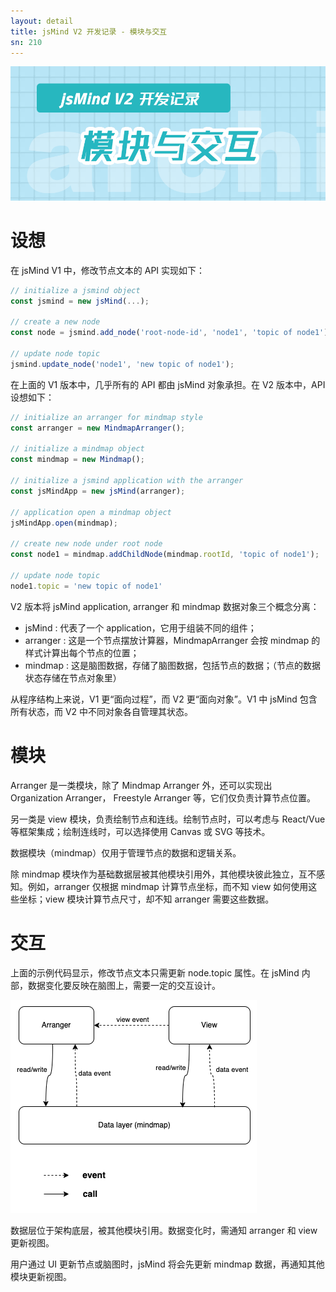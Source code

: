 ```yaml
---
layout: detail
title: jsMind V2 开发记录 - 模块与交互
sn: 210
---
```


![image](/blog/jsmind/images/2025/cover-modules.png)

设想
===

在 jsMind V1 中，修改节点文本的 API 实现如下：

```javascript
// initialize a jsmind object
const jsmind = new jsMind(...);

// create a new node
const node = jsmind.add_node('root-node-id', 'node1', 'topic of node1')

// update node topic
jsmind.update_node('node1', 'new topic of node1');
```

在上面的 V1 版本中，几乎所有的 API 都由 jsMind 对象承担。在 V2 版本中，API 设想如下：

```javascript
// initialize an arranger for mindmap style
const arranger = new MindmapArranger();

// initialize a mindmap object
const mindmap = new Mindmap();

// initialize a jsmind application with the arranger
const jsMindApp = new jsMind(arranger);

// application open a mindmap object
jsMindApp.open(mindmap);

// create new node under root node
const node1 = mindmap.addChildNode(mindmap.rootId, 'topic of node1');

// update node topic
node1.topic = 'new topic of node1'
```

V2 版本将 jsMind application, arranger 和 mindmap 数据对象三个概念分离：
- jsMind : 代表了一个 application，它用于组装不同的组件；
- arranger : 这是一个节点摆放计算器，MindmapArranger 会按 mindmap 的样式计算出每个节点的位置；
- mindmap : 这是脑图数据，存储了脑图数据，包括节点的数据；（节点的数据状态存储在节点对象里）

从程序结构上来说，V1 更“面向过程”，而 V2 更“面向对象”。V1 中 jsMind 包含所有状态，而 V2 中不同对象各自管理其状态。

模块
===

Arranger 是一类模块，除了 Mindmap Arranger 外，还可以实现出 Organization Arranger， Freestyle Arranger 等，它们仅负责计算节点位置。

另一类是 view 模块，负责绘制节点和连线。绘制节点时，可以考虑与 React/Vue 等框架集成；绘制连线时，可以选择使用 Canvas 或 SVG 等技术。

数据模块（mindmap）仅用于管理节点的数据和逻辑关系。

除 mindmap 模块作为基础数据层被其他模块引用外，其他模块彼此独立，互不感知。例如，arranger 仅根据 mindmap 计算节点坐标，而不知 view 如何使用这些坐标；view 模块计算节点尺寸，却不知 arranger 需要这些数据。

交互
===

上面的示例代码显示，修改节点文本只需更新 node.topic 属性。在 jsMind 内部，数据变化要反映在脑图上，需要一定的交互设计。

![modules](/blog/jsmind/images/2025/jsmind-v2-modules.png)

数据层位于架构底层，被其他模块引用。数据变化时，需通知 arranger 和 view 更新视图。

用户通过 UI 更新节点或脑图时，jsMind 将会先更新 mindmap 数据，再通知其他模块更新视图。
